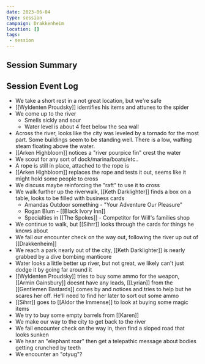 ```yaml
---
date: 2023-06-04
type: session
campaign: Drakkenheim
location: []
tags:
 - session
---
```


## Session Summary

## Session Event Log

- We take a short rest in a not great location, but we're safe
- [[Wyldenten Proudsky]] identifies his items and attunes to the spider
- We come up to the river
	- Smells sickly and sour
	- Water level is about 4 feet below the sea wall
- Across the river, looks like the city was leveled by a tornado for the most part. Some buildings seem to be standing well. There is a low, wafting steam floating above the water.
- [[Arken Highbloom]] notices a "river pourpice fin" crest the water
- We scout for any sort of dock/marina/boats/etc..
- A rope is still in place, attached to the rope is 
- [[Arken Highbloom]] replaces the rope and tests it out, seems like it might hold some people to cross
- We discuss maybe reinforcing the "raft" to use it to cross
- We walk further up the riverwalk, [[Keth Darklighter]] finds a box on a table, looks to be filled with business cards
	- Amandas Outdoor something - "Your Adventure Our Pleasure"
	- Rogan Blum - [[Black Ivory Inn]]
	- Specialties in [[The Spokes]] - Competitor for Will's families shop
- We continue to walk, but [[Sihrr]] looks through the cards for things he knows about
- We fail our encounter check on the way out, following the river up out of [[Drakkenheim]]
- We reach a park nearly out of the city, [[Keth Darklighter]] is nearly grabbed by a dive bombing manticore
- Water looks a little better up river, but not great, we likely can't just dodge it by going far around it
- [[Wyldenten Proudsky]] tries to buy some ammo for the weapon, [[Armin Gainsbury]] doesnt have any leads, [[Lyrian]] from the [[Gentlemen Bastards]] comes by and notices and tries to help but he scares her off. He'll need to find her later to sort out some ammo
- [[Sihrr]] goes to [[Aldor the Immense]] to look at buying some magic items
- We try to buy some empty barrels from [[Karen]]
- We make our way to the city to get back to the river
- We fail encounter check on the way in, then find a sloped road that looks sunken
- We hear an "elephant roar" then get a telepathic message about bodies getting crunched by teeth
- We encounter an "otyug"?